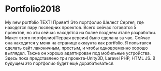 # Portfolio2018
My new portfolio
TEXT!
Привет! Это портфолио Шелест Сергея, где находятся пару последних проектов. Всего сейчас готовятся 5 проектов, но эти сейчас находятся на более позднем этапе разработки.
Макет этого портфолио(Первая версия) было сделана за час. Сейчас она находится у меня на странице аккаунта как portfolio.
Я попытался сделать сайт лаконичным, простым, и чтобы одновременно хорошо выглядел. 
Также он хорошо адаптирован под мобильные устройства.
Здесь пока представлено три проекта-Unity3D, Laravel PHP, HTML JS.
В будущем это портфолио будет ещё дорабатываться.
